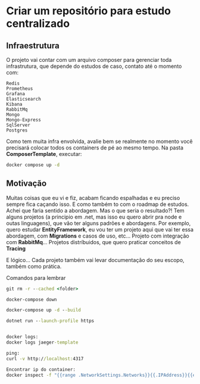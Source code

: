 # Criar um repositório para estudo centralizado

## Infraestrutura
O projeto vai contar com um arquivo composer para gerenciar toda infrastrutura, que depende do estudos de caso, contato até o momento com:

```
Redis
Prometheus
Grafana
Elasticsearch
Kibana
RabbitMq
Mongo
Mongo-Express
SqlServer
Postgres
```
Como tem muita infra envolvida, avalie bem se realmente no momento você precisará colocar todos os containers de pé ao mesmo tempo. 
Na pasta **ComposerTemplate**, executar:

```cmd
docker compose up -d 
```


## Motivação
Muitas coisas que eu vi e fiz, acabam ficando espalhadas e eu preciso sempre fica caçando isso. E como também to com o roadmap de estudos.
Achei que faria sentido a abordagem. Mas o que seria o resultado?!
Tem alguns projetos (a principio em .net, mas isso eu quero abrir pra node e outas linguagens), que vão ter alguns padrões e abordagens.
Por exemplo, quero estudar **EntityFramework**, eu vou ter um projeto aqui que vai ter essa abordagem, com **Migrations** e casos de uso, etc...
Projeto com integração com **RabbitMq**...
Projetos distríbuidos, que quero praticar conceitos de **Tracing**


E lógico... Cada projeto também vai levar documentação do seu escopo, também como prática.


Comandos para lembrar
```cmd
git rm -r --cached <folder>

docker-compose down

docker-compose up -d --build

dotnet run --launch-profile https


docker logs:
docker logs jaeger-template

ping:
curl -v http://localhost:4317

Encontrar ip do container:
docker inspect -f "{{range .NetworkSettings.Networks}}{{.IPAddress}}{{end}}" jaeger-template
```